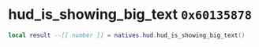 # hud_is_showing_big_text `0x60135878`

```lua
local result --[[ number ]] = natives.hud.hud_is_showing_big_text()
```